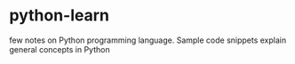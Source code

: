 # python-learn
few notes on Python programming language. Sample code snippets explain general concepts in Python
